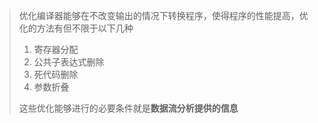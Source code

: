 > 优化编译器能够在不改变输出的情况下转换程序，使得程序的性能提高，优化的方法有但不限于以下几种
>
> 1. 寄存器分配
> 2. 公共子表达式删除
> 3. 死代码删除
> 4. 参数折叠
>
> 这些优化能够进行的必要条件就是**数据流分析提供的信息**